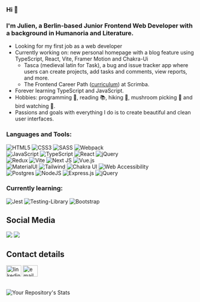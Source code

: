 ### Hi 👋
   
### I'm Julien, a Berlin-based Junior Frontend Web Developer with a background in Humanoria and Literature.
- Looking for my first job as a web developer 
- Currently working on: new personal homepage with a blog feature using TypeScript, React, Vite, Framer Motion and Chakra-Ui
   + Tasca (medieval latin for Task), a bug and issue tracker app where users can create projects, add tasks and comments, view reports, and more.
   + The Frontend Career Path ([curriculum](https://scrimba.com/learn/frontend)) at Scrimba. 
- Forever learning TypeScript and JavaScript.
- Hobbies: programming 👾, reading 📚, hiking 🥾, mushroom picking 🍄 and bird watching 🦜.  
- Passions and goals with everything I do is to create beautiful and clean user interfaces.<br/>
### Languages and Tools:
![HTML5](https://img.shields.io/badge/html5-%23E34F26.svg?style=for-the-badge&logo=html5&logoColor=white)
![CSS3](https://img.shields.io/badge/css3-%231572B6.svg?style=for-the-badge&logo=css3&logoColor=white)
![SASS](https://img.shields.io/badge/SASS-hotpink.svg?style=for-the-badge&logo=SASS&logoColor=white)
![Webpack](https://img.shields.io/badge/webpack-%238DD6F9.svg?style=for-the-badge&logo=webpack&logoColor=black)
<br/>
![JavaScript](https://img.shields.io/badge/javascript-%23323330.svg?style=for-the-badge&logo=javascript&logoColor=%23F7DF1E)
![TypeScript](https://img.shields.io/badge/typescript-%23007ACC.svg?style=for-the-badge&logo=typescript&logoColor=white)
![React](https://img.shields.io/badge/react-%2320232a.svg?style=for-the-badge&logo=react&logoColor=%2361DAFB)
![jQuery](https://img.shields.io/badge/jquery-%230769AD.svg?style=for-the-badge&logo=jquery&logoColor=white)
<br/>
![Redux](https://img.shields.io/badge/redux-%23593d88.svg?style=for-the-badge&logo=redux&logoColor=white)
![Vite](https://img.shields.io/static/v1?style=for-the-badge&message=Vite&color=646CFF&logo=Vite&logoColor=FFFFFF&label=)
![Next JS](https://img.shields.io/badge/Next-black?style=for-the-badge&logo=next.js&logoColor=white)
![Vue.js](https://img.shields.io/badge/vuejs-%2335495e.svg?style=for-the-badge&logo=vuedotjs&logoColor=%234FC08D)
<br/>
![MaterialUI](https://img.shields.io/badge/Material%20UI-007FFF?style=for-the-badge&logo=mui&logoColor=white)
![Tailwind](https://img.shields.io/badge/Tailwind-38B2AC?style=for-the-badge&logo=tailwind-css&logoColor=white)
![Chakra UI](https://img.shields.io/static/v1?style=for-the-badge&message=Chakra+UI&color=319795&logo=Chakra+UI&logoColor=FFFFFF&label=)
![Web Accessibility](https://img.shields.io/badge/Web_Accessibility-59666C?style=for-the-badge&logoColor=FFFFFF")
<br/>
![Postgres](https://img.shields.io/badge/postgres-%23316192.svg?style=for-the-badge&logo=postgresql&logoColor=white)
![NodeJS](https://img.shields.io/badge/node.js-6DA55F?style=for-the-badge&logo=node.js&logoColor=white)
![Express.js](https://img.shields.io/badge/express.js-%23404d59.svg?style=for-the-badge&logo=express&logoColor=%2361DAFB)
![jQuery](https://img.shields.io/badge/jquery-%230769AD.svg?style=for-the-badge&logo=jquery&logoColor=white)
  <br/>
  ### Currently learning:
![Jest](https://img.shields.io/badge/-jest-%23C21325?style=for-the-badge&logo=jest&logoColor=white)
![Testing-Library](https://img.shields.io/badge/-TestingLibrary-%23E33332?style=for-the-badge&logo=testing-library&logoColor=white)
![Bootstrap](https://img.shields.io/static/v1?style=for-the-badge&message=Bootstrap&color=7952B3&logo=Bootstrap&logoColor=FFFFFF&label=)
  <br/>
  ## Social Media
  <a href="https://twitter.com/eggsandbread"  target="_blank"> <img src="https://img.shields.io/badge/Twitter-0088FF?style=for-the-badge&logo=Google-chrome&logoColor=white" /></a>  <a href="https://www.instagram.com/pratertell/"  target="_blank"><img src="https://img.shields.io/badge/Instagram-EA4C89?style=for-the-badge&logo=instagram&logoColor=white" /></a>
   <br/>
  ## Contact details
  <a href="https://www.linkedin.com/in/julien-yasar-396911235/" target="blank"><img align="center" src="https://cdn.jsdelivr.net/npm/simple-icons@3.0.1/icons/linkedin.svg" alt="linkedin" height="30" width="40" /></a>
<a href="mailto:julien.yasar@gmail.com" target="blank"><img align="center" src="https://cdn.jsdelivr.net/npm/simple-icons@3.0.1/icons/mail-dot-ru.svg" alt="email" height="30" width="40" /></a>
   <br/>
<br/> 
  <br/>
![Your Repository's Stats](https://github-readme-stats.vercel.app/api/top-langs/?username=juliendy&theme=blue-white)
